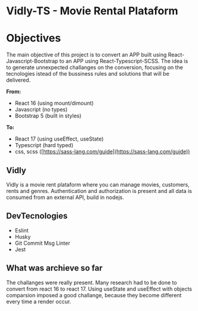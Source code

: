 # Vidly-TS - Movie Rental Plataform

# Objectives

The main objective of this project is to convert an APP built using React-Javascript-Bootstrap to an APP using React-Typescript-SCSS. The idea is to generate unnexpected challanges on the conversion, focusing on the tecnologies istead of the bussiness rules and solutions that will be delivered.

**From:**

- React 16 (using mount/dimount)
- Javascript (no types)
- Bootstrap 5 (built in styles)

**To:**

- React 17 (using useEffect, useState)
- Typescript (hard typed)
- css, scss ([https://sass-lang.com/guide](https://sass-lang.com/guide))


## Vidly

Vidly is a movie rent plataform where you can manage movies, customers, rents and genres. Authentication and authorization is present and all data is consumed from an external API, build in nodejs. 


## DevTecnologies

- Eslint
- Husky
- Git Commit Msg Linter
- Jest


## What was archieve so far

The challanges were really present. Many research had to be done to convert from react 16 to react 17. Using useState and useEffect with objects comparsion imposed a good challange, because they become different every time a render occur. 
